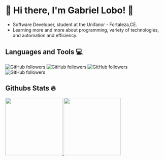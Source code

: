  # 💫 Hi there, I'm Gabriel Lobo! 💫
 
 * Software Developer, student at the Unifanor - Fortaleza,CE.
 * Learning more and more about programming, variety of technologies, and automation and efficiency.
 
 ## Languages and Tools 💻 
![GitHub followers](https://img.shields.io/github/followers/html?style=flat&logo=html5&logoColor=white&logoSize=auto&label=Html&labelColor=black&color=orange&cacheSeconds=3600)
![GitHub followers](https://img.shields.io/github/followers/JavaScript?style=flat&logo=javascript&logoColor=white&logoSize=auto&label=JavaScript&labelColor=black&color=%23f7df1e&cacheSeconds=3600)
![GitHub followers](https://img.shields.io/github/followers/CSS?style=flat&logo=css&logoColor=white&logoSize=auto&label=CSS&labelColor=black&color=%2300a6ed%20&cacheSeconds=3600)
![GitHub followers](https://img.shields.io/github/followers/mysql?style=flat&logo=mysql&logoColor=black&logoSize=auto&label=MySQL&labelColor=white&color=%23f65f00&cacheSeconds=3600)

## Githubs Stats 🔥
<div>
<a href="https://github.com/bielwolf">
<img loading="lazy" height="180em" src="https://github-readme-stats.vercel.app/api/top-langs/?username=bielwolf&layout=compact&langs_count=7&theme=dracula"/>
<img loading="lazy" height="180em" src="https://github-readme-stats.vercel.app/api?username=bielwolf&show_icons=true&theme=dracula&include_all_commits=true&count_private=true"/>
</div>


